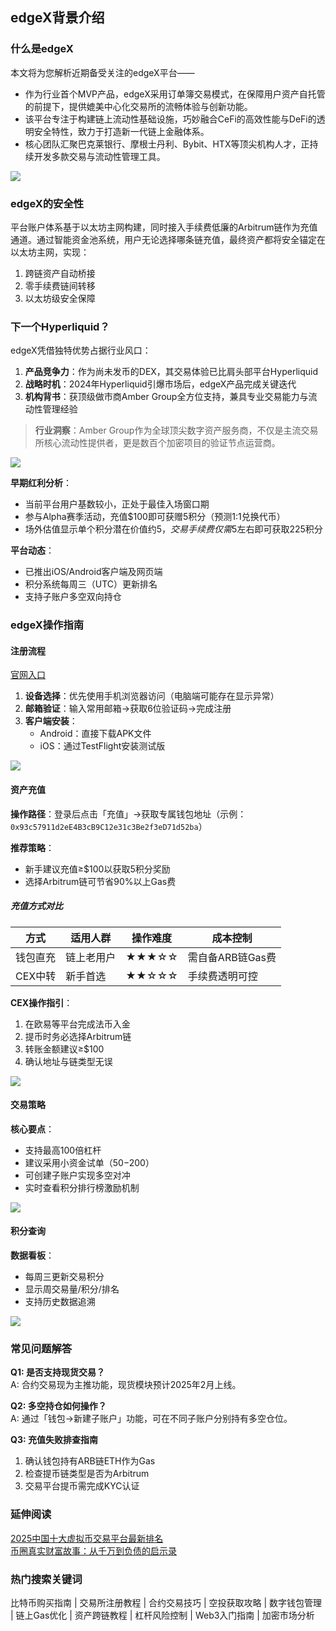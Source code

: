 ## edgeX背景介绍

### 什么是edgeX
本文将为您解析近期备受关注的edgeX平台——
- 作为行业首个MVP产品，edgeX采用订单簿交易模式，在保障用户资产自托管的前提下，提供媲美中心化交易所的流畅体验与创新功能。
- 该平台专注于构建链上流动性基础设施，巧妙融合CeFi的高效性能与DeFi的透明安全特性，致力于打造新一代链上金融体系。
- 核心团队汇聚巴克莱银行、摩根士丹利、Bybit、HTX等顶尖机构人才，正持续开发多款交易与流动性管理工具。

![](https://fe095ec.webp.li/edgex-005.png)

### edgeX的安全性
平台账户体系基于以太坊主网构建，同时接入手续费低廉的Arbitrum链作为充值通道。通过智能资金池系统，用户无论选择哪条链充值，最终资产都将安全锚定在以太坊主网，实现：
1. 跨链资产自动桥接
2. 零手续费链间转移
3. 以太坊级安全保障

### 下一个Hyperliquid？
edgeX凭借独特优势占据行业风口：
1. **产品竞争力**：作为尚未发币的DEX，其交易体验已比肩头部平台Hyperliquid
2. **战略时机**：2024年Hyperliquid引爆市场后，edgeX产品完成关键迭代
3. **机构背书**：获顶级做市商Amber Group全方位支持，兼具专业交易能力与流动性管理经验

>**行业洞察**：Amber Group作为全球顶尖数字资产服务商，不仅是主流交易所核心流动性提供者，更是数百个加密项目的验证节点运营商。

![](https://fe095ec.webp.li/edgex-001.jpeg)

**早期红利分析**：
- 当前平台用户基数较小，正处于最佳入场窗口期
- 参与Alpha赛季活动，充值$100即可获赠5积分（预测1:1兑换代币）
- 场外估值显示单个积分潜在价值约$5，交易手续费仅需$5左右即可获取225积分

**平台动态**：
- 已推出iOS/Android客户端及网页端
- 积分系统每周三（UTC）更新排名
- 支持子账户多空双向持仓

### edgeX操作指南

#### 注册流程
[官网入口](https://pro.edgex.exchange/referral/landing/594934750)
1. **设备选择**：优先使用手机浏览器访问（电脑端可能存在显示异常）
2. **邮箱验证**：输入常用邮箱→获取6位验证码→完成注册
3. **客户端安装**：
   - Android：直接下载APK文件
   - iOS：通过TestFlight安装测试版

![](https://fe095ec.webp.li/edgex-006.jpg)

#### 资产充值
**操作路径**：登录后点击「充值」→获取专属钱包地址（示例：`0x93c57911d2eE4B3cB9C12e31c3Be2f3eD71d52ba`）

**推荐策略**：
- 新手建议充值≥$100以获取5积分奖励
- 选择Arbitrum链可节省90%以上Gas费

##### 充值方式对比
| 方式 | 适用人群 | 操作难度 | 成本控制 |
|------|----------|----------|----------|
| 钱包直充 | 链上老用户 | ★★★☆☆ | 需自备ARB链Gas费 |
| CEX中转 | 新手首选 | ★★☆☆☆ | 手续费透明可控 |

**CEX操作指引**：
1. 在欧易等平台完成法币入金
2. 提币时务必选择Arbitrum链
3. 转账金额建议≥$100
4. 确认地址与链类型无误

![](https://fe095ec.webp.li/edgex-007.jpg)

#### 交易策略
**核心要点**：
- 支持最高100倍杠杆
- 建议采用小资金试单（$50-$200）
- 可创建子账户实现多空对冲
- 实时查看积分排行榜激励机制

![](https://fe095ec.webp.li/edgex-003.png)

#### 积分查询
**数据看板**：
- 每周三更新交易积分
- 显示周交易量/积分/排名
- 支持历史数据追溯

![](https://fe095ec.webp.li/edgex-008.png)

### 常见问题解答

**Q1: 是否支持现货交易？**  
A: 合约交易现为主推功能，现货模块预计2025年2月上线。

**Q2: 多空持仓如何操作？**  
A: 通过「钱包→新建子账户」功能，可在不同子账户分别持有多空仓位。

**Q3: 充值失败排查指南**  
1. 确认钱包持有ARB链ETH作为Gas
2. 检查提币链类型是否为Arbitrum
3. 交易平台提币需完成KYC认证

### 延伸阅读
[2025中国十大虚拟币交易平台最新排名](https://btc8848.com/top-10-exchanges/)  
[币圈真实财富故事：从千万到负债的启示录](https://heiyetouzi.xyz/biquanstory001/)

### 热门搜索关键词
比特币购买指南 | 交易所注册教程 | 合约交易技巧 | 空投获取攻略 | 数字钱包管理 | 链上Gas优化 | 资产跨链教程 | 杠杆风险控制 | Web3入门指南 | 加密市场分析